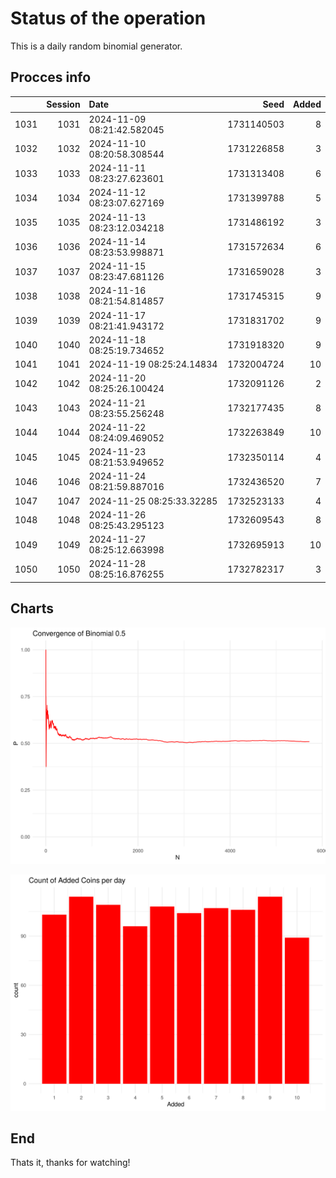 # Status of the operation
  
  This is a daily random binomial generator.
  
## Procces info

|     | Session|Date                       |       Seed| Added|
|:----|-------:|:--------------------------|----------:|-----:|
|1031 |    1031|2024-11-09 08:21:42.582045 | 1731140503|     8|
|1032 |    1032|2024-11-10 08:20:58.308544 | 1731226858|     3|
|1033 |    1033|2024-11-11 08:23:27.623601 | 1731313408|     6|
|1034 |    1034|2024-11-12 08:23:07.627169 | 1731399788|     5|
|1035 |    1035|2024-11-13 08:23:12.034218 | 1731486192|     3|
|1036 |    1036|2024-11-14 08:23:53.998871 | 1731572634|     6|
|1037 |    1037|2024-11-15 08:23:47.681126 | 1731659028|     3|
|1038 |    1038|2024-11-16 08:21:54.814857 | 1731745315|     9|
|1039 |    1039|2024-11-17 08:21:41.943172 | 1731831702|     9|
|1040 |    1040|2024-11-18 08:25:19.734652 | 1731918320|     9|
|1041 |    1041|2024-11-19 08:25:24.14834  | 1732004724|    10|
|1042 |    1042|2024-11-20 08:25:26.100424 | 1732091126|     2|
|1043 |    1043|2024-11-21 08:23:55.256248 | 1732177435|     8|
|1044 |    1044|2024-11-22 08:24:09.469052 | 1732263849|    10|
|1045 |    1045|2024-11-23 08:21:53.949652 | 1732350114|     4|
|1046 |    1046|2024-11-24 08:21:59.887016 | 1732436520|     7|
|1047 |    1047|2024-11-25 08:25:33.32285  | 1732523133|     4|
|1048 |    1048|2024-11-26 08:25:43.295123 | 1732609543|     8|
|1049 |    1049|2024-11-27 08:25:12.663998 | 1732695913|    10|
|1050 |    1050|2024-11-28 08:25:16.876255 | 1732782317|     3|

## Charts 

![](charts/plot1.png)

![](charts/plot2.png)

## End

Thats it, thanks for watching!
